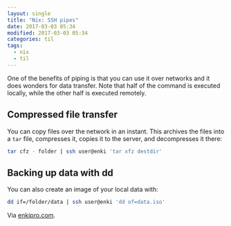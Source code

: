 ```yaml
---
layout: single
title: "Nix: SSH pipes"
date: 2017-03-03 05:34
modified: 2017-03-03 05:34
categories: til
tags:
  - nix
  - til
---
```


One of the benefits of piping is that you can use it over networks and it does wonders for
data transfer. Note that half of the command is executed locally, while the other half is
executed remotely.

## Compressed file transfer

You can copy files over the network in an instant. This archives the files into a
`tar` file, compresses it, copies it to the server, and decompresses it there:

```bash
tar cfz - folder | ssh user@enki 'tar xfz destdir'
```

## Backing up data with dd

You can also create an image of your local data with:

```bash
dd if=/folder/data | ssh user@enki 'dd of=data.iso'
```

Via [enkipro.com](https://app.enkipro.com/#/insight/56f52b879d23a008008ae28f).

